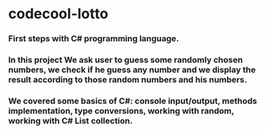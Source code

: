 # codecool-lotto

### First steps with C# programming language.

### In this project We ask user to guess some randomly chosen numbers, we check if he guess any number and we display the result according to those random numbers and his numbers.

### We covered some basics of C#: console input/output, methods implementation, type conversions, working with random, working with C# List collection.